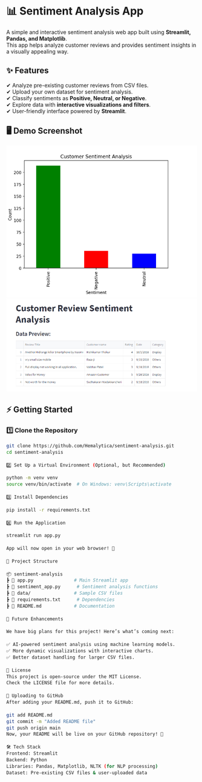 # 📊 Sentiment Analysis App  

A simple and interactive sentiment analysis web app built using **Streamlit, Pandas, and Matplotlib**.  
This app helps analyze customer reviews and provides sentiment insights in a visually appealing way.


## ✨ Features  

✔ Analyze pre-existing customer reviews from CSV files.  
✔ Upload your own dataset for sentiment analysis.  
✔ Classify sentiments as **Positive, Neutral, or Negative**.  
✔ Explore data with **interactive visualizations and filters**.  
✔ User-friendly interface powered by **Streamlit**.  


## 🖥️ Demo Screenshot  

![Sentiment Analysis Bar Chart](assets/Demo_screenshot1.PNG)
![Customer Review Sentiment Analysis Dashboard](assets/Demo_screenshot.PNG)

## ⚡ Getting Started  

### 1️⃣ Clone the Repository  

```bash
git clone https://github.com/Hemalytica/sentiment-analysis.git
cd sentiment-analysis

2️⃣ Set Up a Virtual Environment (Optional, but Recommended)

python -m venv venv
source venv/bin/activate  # On Windows: venv\Scripts\activate

3️⃣ Install Dependencies

pip install -r requirements.txt

4️⃣ Run the Application

streamlit run app.py

App will now open in your web browser! 🚀

📂 Project Structure

📦 sentiment-analysis
┣ 📜 app.py               # Main Streamlit app
┣ 📜 sentiment_app.py      # Sentiment analysis functions
┣ 📂 data/                # Sample CSV files
┣ 📜 requirements.txt      # Dependencies
┣ 📜 README.md            # Documentation

🚀 Future Enhancements

We have big plans for this project! Here’s what’s coming next:

✅ AI-powered sentiment analysis using machine learning models.
✅ More dynamic visualizations with interactive charts.
✅ Better dataset handling for larger CSV files.

📜 License
This project is open-source under the MIT License.
Check the LICENSE file for more details.

📌 Uploading to GitHub
After adding your README.md, push it to GitHub:

git add README.md
git commit -m "Added README file"
git push origin main
Now, your README will be live on your GitHub repository! 🎉

🛠️ Tech Stack
Frontend: Streamlit
Backend: Python
Libraries: Pandas, Matplotlib, NLTK (for NLP processing)
Dataset: Pre-existing CSV files & user-uploaded data

